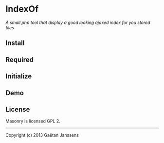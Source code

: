 # IndexOf

_A small php tool that display a good looking ajaxed index for you stored files_

## Install


## Required


## Initialize


## Demo

## License

Masonry is licensed GPL 2.

* * *

Copyright (c) 2013 Gaëtan Janssens
